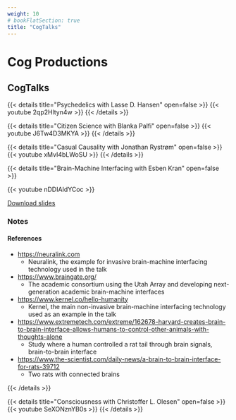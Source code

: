 ```yaml
---
weight: 10
# bookFlatSection: true
title: "CogTalks"
---
```


# Cog Productions

## CogTalks

{{< details title="Psychedelics with Lasse D. Hansen" open=false >}}
{{< youtube 2qp2Hltyn4w >}}
{{< /details >}}

{{< details title="Citizen Science with Blanka Palfi" open=false >}}
{{< youtube J6Tw4D3MKYA >}}
{{< /details >}}

{{< details title="Casual Causality with Jonathan Rystrøm" open=false >}}
{{< youtube xMvI4bLWoSU >}}
{{< /details >}}

{{< details title="Brain-Machine Interfacing with Esben Kran" open=false >}}

{{< youtube nDDIAIdYCoc >}}

[Download slides](../../../cogtalks/brain-machine/slides.pdf)

### Notes

#### References

- <https://neuralink.com>
  - Neuralink, the example for invasive brain-machine interfacing technology used in the talk
- <https://www.braingate.org/>
  - The academic consortium using the Utah Array and developing next-generation academic brain-machine interfaces
- <https://www.kernel.co/hello-humanity>
  - Kernel, the main non-invasive brain-machine interfacing technology used as an example in the talk
- <https://www.extremetech.com/extreme/162678-harvard-creates-brain-to-brain-interface-allows-humans-to-control-other-animals-with-thoughts-alone>
  - Study where a human controlled a rat tail through brain signals, brain-to-brain interface
- <https://www.the-scientist.com/daily-news/a-brain-to-brain-interface-for-rats-39712>
  - Two rats with connected brains

{{< /details >}}

{{< details title="Consciousness with Christoffer L. Olesen" open=false >}}
{{< youtube SeXONznYB0s >}}
{{< /details >}}
